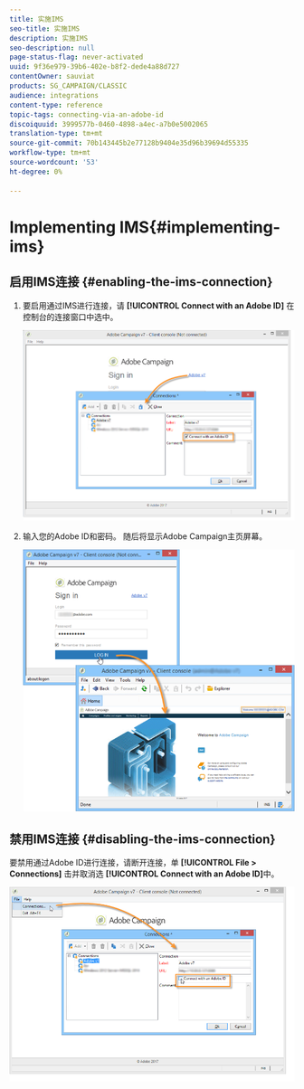 ```yaml
---
title: 实施IMS
seo-title: 实施IMS
description: 实施IMS
seo-description: null
page-status-flag: never-activated
uuid: 9f36e979-39b6-402e-b8f2-dede4a88d727
contentOwner: sauviat
products: SG_CAMPAIGN/CLASSIC
audience: integrations
content-type: reference
topic-tags: connecting-via-an-adobe-id
discoiquuid: 3999577b-0460-4898-a4ec-a7b0e5002065
translation-type: tm+mt
source-git-commit: 70b143445b2e77128b9404e35d96b39694d55335
workflow-type: tm+mt
source-wordcount: '53'
ht-degree: 0%

---
```



# Implementing IMS{#implementing-ims}

## 启用IMS连接 {#enabling-the-ims-connection}

1. 要启用通过IMS进行连接，请 **[!UICONTROL Connect with an Adobe ID]** 在控制台的连接窗口中选中。

   ![](assets/ims_1.png)

1. 输入您的Adobe ID和密码。 随后将显示Adobe Campaign主页屏幕。

   ![](assets/ims_2.png)

## 禁用IMS连接 {#disabling-the-ims-connection}

要禁用通过Adobe ID进行连接，请断开连接，单 **[!UICONTROL File > Connections]** 击并取消选 **[!UICONTROL Connect with an Adobe ID]**&#x200B;中。

![](assets/ims_4.png)

